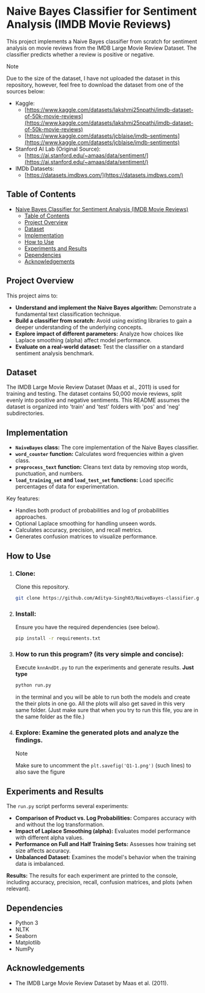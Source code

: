 # Naive Bayes Classifier for Sentiment Analysis (IMDB Movie Reviews)

This project implements a Naive Bayes classifier from scratch for sentiment analysis on movie reviews from the IMDB Large Movie Review Dataset. The classifier predicts whether a review is positive or negative.

> [!NOTE]
> Due to the size of the dataset, I have not uploaded the dataset in this repository, however, feel free to download the dataset from one of the sources below:
> - Kaggle:
>   - [https://www.kaggle.com/datasets/lakshmi25npathi/imdb-dataset-of-50k-movie-reviews](https://www.kaggle.com/datasets/lakshmi25npathi/imdb-dataset-of-50k-movie-reviews)
>   - [https://www.kaggle.com/datasets/jcblaise/imdb-sentiments](https://www.kaggle.com/datasets/jcblaise/imdb-sentiments)
> - Stanford AI Lab (Original Source): 
>   - [https://ai.stanford.edu/~amaas/data/sentiment/](https://ai.stanford.edu/~amaas/data/sentiment/)
> - IMDb Datasets: 
>   - [https://datasets.imdbws.com/](https://datasets.imdbws.com/)



## Table of Contents

- [Naive Bayes Classifier for Sentiment Analysis (IMDB Movie Reviews)](#naive-bayes-classifier-for-sentiment-analysis-imdb-movie-reviews)
  - [Table of Contents](#table-of-contents)
  - [Project Overview](#project-overview)
  - [Dataset](#dataset)
  - [Implementation](#implementation)
  - [How to Use](#how-to-use)
  - [Experiments and Results](#experiments-and-results)
  - [Dependencies](#dependencies)
  - [Acknowledgements](#acknowledgements)

## Project Overview

This project aims to:

- **Understand and implement the Naive Bayes algorithm:** Demonstrate a fundamental text classification technique.
- **Build a classifier from scratch:** Avoid using existing libraries to gain a deeper understanding of the underlying concepts.
- **Explore impact of different parameters:** Analyze how choices like Laplace smoothing (alpha) affect model performance.
- **Evaluate on a real-world dataset:** Test the classifier on a standard sentiment analysis benchmark.

## Dataset

The IMDB Large Movie Review Dataset (Maas et al., 2011) is used for training and testing. The dataset contains 50,000 movie reviews, split evenly into positive and negative sentiments. This README assumes the dataset is organized into 'train' and 'test' folders with 'pos' and 'neg' subdirectories.

## Implementation

- **`NaiveBayes` class:**  The core implementation of the Naive Bayes classifier.
- **`word_counter` function:**  Calculates word frequencies within a given class.
- **`preprocess_text` function:** Cleans text data by removing stop words, punctuation, and numbers.
- **`load_training_set` and `load_test_set` functions:** Load specific percentages of data for experimentation.

Key features:

- Handles both product of probabilities and log of probabilities approaches.
- Optional Laplace smoothing for handling unseen words.
- Calculates accuracy, precision, and recall metrics.
- Generates confusion matrices to visualize performance.

## How to Use

1. ### **Clone:** 
    Clone this repository.
    ```bash
    git clone https://github.com/Aditya-Singh03/NaiveBayes-classifier.git
    ```
2. ### **Install:** 
   Ensure you have the required dependencies (see below).
    ```bash
    pip install -r requirements.txt
    ```
3. ### **How to run this program?** (its very simple and concise): 
   Execute `knnAndDt.py` to run the experiments and generate results.
   **Just type**
    ```bash
    python run.py
    ```

    in the terminal and you will be able to run both the models and create the their plots in one go. All the plots will also get saved in this very same folder. (Just make sure that when you try to run this file, you are in the same folder as the file.)
4. ### **Explore:** Examine the generated plots and analyze the findings.

    >[!NOTE]
    >Make sure to uncomment the `plt.savefig('Q1-1.png')` (such lines) to also save the figure


## Experiments and Results

The `run.py` script performs several experiments:

- **Comparison of Product vs. Log Probabilities:** Compares accuracy with and without the log transformation.
- **Impact of Laplace Smoothing (alpha):** Evaluates model performance with different alpha values.
- **Performance on Full and Half Training Sets:** Assesses how training set size affects accuracy.
- **Unbalanced Dataset:**  Examines the model's behavior when the training data is imbalanced.

**Results:**
   The results for each experiment are printed to the console, including accuracy, precision, recall, confusion matrices, and plots (when relevant). 

## Dependencies

- Python 3
- NLTK
- Seaborn
- Matplotlib
- NumPy

## Acknowledgements

- The IMDB Large Movie Review Dataset by Maas et al. (2011).